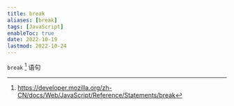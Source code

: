 ```yaml
---
title: break
aliases: [break]
tags: [JavaScript]
enableToc: true
date: 2022-10-19
lastmod: 2022-10-24
---
```


`break` [^1] 语句

[^1]: <https://developer.mozilla.org/zh-CN/docs/Web/JavaScript/Reference/Statements/break>
